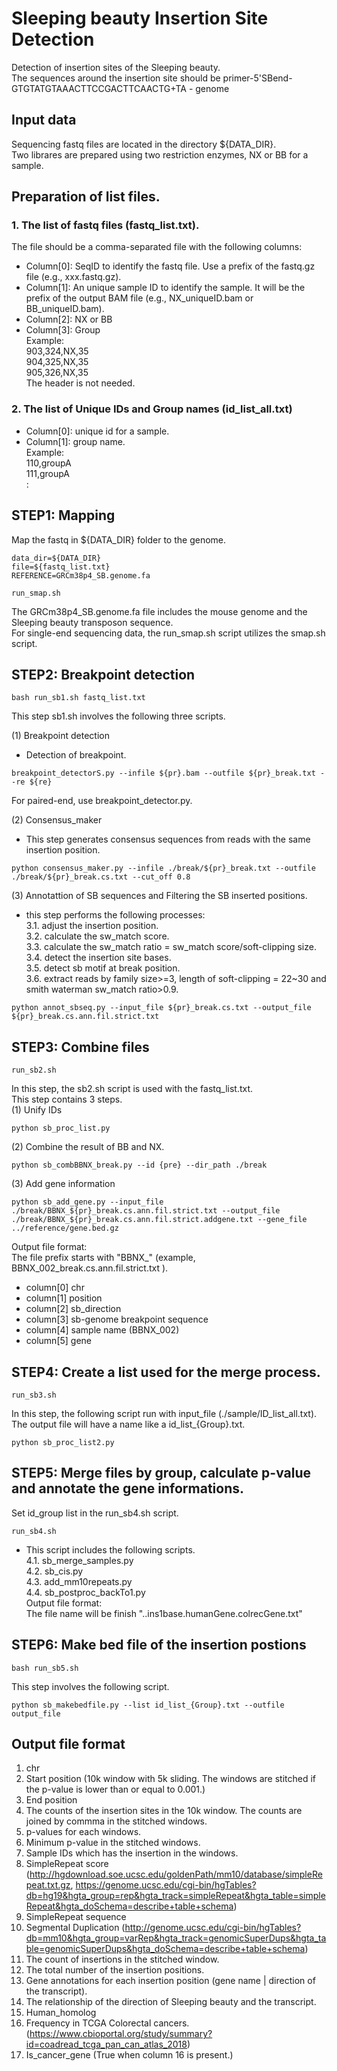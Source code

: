 # Sleeping beauty Insertion Site Detection
Detection of insertion sites of the Sleeping beauty.  
The sequences around the insertion site should be 
primer-5'SBend- GTGTATGTAAACTTCCGACTTCAACTG+TA - genome

## Input data
Sequencing fastq files are located in the directory ${DATA_DIR}.  
Two librares are prepared using two restriction enzymes, NX or BB for a sample. 

## Preparation of list files.  
### 1. The list of fastq files (fastq_list.txt).   
The file should be a comma-separated file with the following columns:   
- Column[0]: SeqID to identify the fastq file. Use a prefix of the fastq.gz file (e.g., xxx.fastq.gz).
- Column[1]: An unique sample ID to identify the sample. It will be the prefix of the output BAM file (e.g., NX_uniqueID.bam or BB_uniqueID.bam).
- Column[2]: NX or BB
- Column[3]: Group  
Example:   
903,324,NX,35    
904,325,NX,35   
905,326,NX,35  
The header is not needed.   

### 2. The list of Unique IDs and Group names (id_list_all.txt)     
  - Column[0]:  unique id for a sample.
  - Column[1]: group name.  
  Example:   
  110,groupA  
  111,groupA  
  :

## STEP1: Mapping
Map the fastq in ${DATA_DIR} folder to the genome.
```  
data_dir=${DATA_DIR}    
file=${fastq_list.txt}    
REFERENCE=GRCm38p4_SB.genome.fa

run_smap.sh  
```
The GRCm38p4_SB.genome.fa file includes the mouse genome and the Sleeping beauty transposon sequence.  
For single-end sequencing data, the run_smap.sh script utilizes the smap.sh script.      
   
## STEP2: Breakpoint detection
```
bash run_sb1.sh fastq_list.txt
```
This step sb1.sh involves the following three scripts.  
  
(1) Breakpoint detection  
- Detection of breakpoint.  
```
breakpoint_detectorS.py --infile ${pr}.bam --outfile ${pr}_break.txt --re ${re}
```
For paired-end, use breakpoint_detector.py.  

(2) Consensus_maker  
- This step generates consensus sequences from reads with the same insertion position.
```
python consensus_maker.py --infile ./break/${pr}_break.txt --outfile ./break/${pr}_break.cs.txt --cut_off 0.8
```
(3) Annotattion of SB sequences and Filtering the SB inserted positions.  
-  this step performs the following processes:  
3.1. adjust the insertion position.  
3.2. calculate the sw_match score.  
3.3. calculate the sw_match ratio = sw_match score/soft-clipping size.  
3.4. detect the insertion site bases.  
3.5. detect sb motif at break position.  
3.6. extract reads by family size>=3, length of soft-clipping = 22~30 and smith waterman sw_match ratio>0.9.
```
python annot_sbseq.py --input_file ${pr}_break.cs.txt --output_file ${pr}_break.cs.ann.fil.strict.txt
```

## STEP3: Combine files
```
run_sb2.sh
```
In this step, the sb2.sh script is used with the fastq_list.txt.  
This step contains 3 steps.  
(1) Unify IDs   
```
python sb_proc_list.py
```
(2) Combine the result of BB and NX.    
``` 
python sb_combBBNX_break.py --id {pre} --dir_path ./break
```  

(3) Add gene information  
``` 
python sb_add_gene.py --input_file ./break/BBNX_${pr}_break.cs.ann.fil.strict.txt --output_file ./break/BBNX_${pr}_break.cs.ann.fil.strict.addgene.txt --gene_file ../reference/gene.bed.gz
```
Output file format:    
The file prefix starts with "BBNX_" (example, BBNX_002_break.cs.ann.fil.strict.txt ).   
- column[0] chr	  
- column[1] position	  
- column[2] sb_direction	  
- column[3] sb-genome breakpoint sequence  
- column[4] sample name (BBNX_002)  
- column[5] gene  

## STEP4: Create a list used for the merge process.  
```
run_sb3.sh
```
In this step, the following script run with input_file (./sample/ID_list_all.txt).  
The output file will have a name like a id_list_{Group}.txt.
```
python sb_proc_list2.py  
```

## STEP5: Merge files by group, calculate p-value and annotate the gene informations.
Set id_group list in the run_sb4.sh script.
```
run_sb4.sh 
```
- This script includes the following scripts.  
4.1. sb_merge_samples.py   
4.2. sb_cis.py  
4.3. add_mm10repeats.py  
4.4. sb_postproc_backTo1.py  
Output file format:   
The file name will be finish "..ins1base.humanGene.colrecGene.txt"    
 
## STEP6: Make bed file of the insertion postions
```
bash run_sb5.sh  
```
This step involves the following script.  
```
python sb_makebedfile.py --list id_list_{Group}.txt --outfile output_file 
```

## Output file format
1. chr
2. Start position (10k window with 5k sliding. The windows are stitched if the p-value is lower than or equal to 0.001.)
3. End position
4. The counts of the insertion sites in the 10k window. The counts are joined by commma in the stitched windows.
5. p-values for each windows.
6. Minimum p-value in the stitched windows.
7. Sample IDs which has the insertion in the windows.
8. SimpleRepeat score (http://hgdownload.soe.ucsc.edu/goldenPath/mm10/database/simpleRepeat.txt.gz, https://genome.ucsc.edu/cgi-bin/hgTables?db=hg19&hgta_group=rep&hgta_track=simpleRepeat&hgta_table=simpleRepeat&hgta_doSchema=describe+table+schema)
9. SimpleRepeat sequence 
10. Segmental Duplication	(http://genome.ucsc.edu/cgi-bin/hgTables?db=mm10&hgta_group=varRep&hgta_track=genomicSuperDups&hgta_table=genomicSuperDups&hgta_doSchema=describe+table+schema)
11. The count of insertions in the stitched window.
12. The total number of the insertion positions.	
13. Gene annotations for each insertion position (gene name | direction of the transcript). 
14. The relationship of the direction of Sleeping beauty and the transcript.	
15. Human_homolog	
16. Frequency in TCGA Colorectal cancers.	(https://www.cbioportal.org/study/summary?id=coadread_tcga_pan_can_atlas_2018)
17. Is_cancer_gene (True when column 16 is present.)

